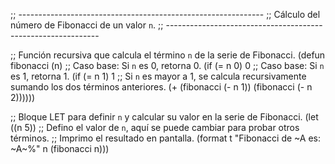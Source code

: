 ;; -------------------------------------------------------------
;; Cálculo del número de Fibonacci de un valor `n`.
;; -------------------------------------------------------------

;; Función recursiva que calcula el término `n` de la serie de Fibonacci.
(defun fibonacci (n)
  ;; Caso base: Si `n` es 0, retorna 0.
  (if (= n 0) 
      0
      ;; Caso base: Si `n` es 1, retorna 1.
      (if (= n 1)
          1
          ;; Si `n` es mayor a 1, se calcula recursivamente sumando los dos términos anteriores.
          (+ (fibonacci (- n 1)) (fibonacci (- n 2))))))

;; Bloque LET para definir `n` y calcular su valor en la serie de Fibonacci.
(let ((n 5))  ;; Defino el valor de `n`, aquí se puede cambiar para probar otros términos.
  ;; Imprimo el resultado en pantalla.
  (format t "Fibonacci de ~A es: ~A~%" n (fibonacci n)))
